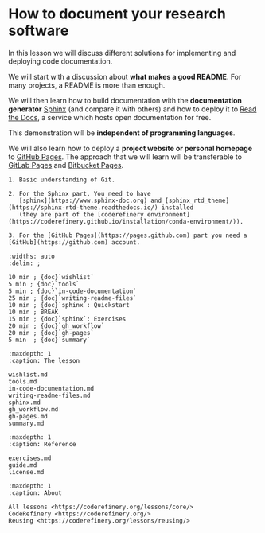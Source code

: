 # How to document your research software

In this lesson we will discuss different solutions for implementing and
deploying code documentation.

We will start with a discussion about **what makes a good README**. For many
projects, a README is more than enough.

We will then learn how to build documentation with the
**documentation generator** [Sphinx](https://www.sphinx-doc.org) (and compare it
with others) and how to
deploy it to [Read the Docs](https://readthedocs.org), a service which hosts
open documentation for free.

This demonstration will be **independent of programming languages**.

We will also learn how
to deploy a **project website or personal homepage** to [GitHub Pages](https://pages.github.com).
The approach that we will learn will be transferable to
[GitLab Pages](https://about.gitlab.com/features/pages/) and
[Bitbucket Pages](https://pages.bitbucket.io).

```{prereq}
1. Basic understanding of Git.

2. For the Sphinx part, You need to have
   [sphinx](https://www.sphinx-doc.org) and [sphinx_rtd_theme](https://sphinx-rtd-theme.readthedocs.io/) installed
   (they are part of the [coderefinery environment](https://coderefinery.github.io/installation/conda-environment/)).

3. For the [GitHub Pages](https://pages.github.com) part you need a [GitHub](https://github.com) account.
```

```{csv-table}
:widths: auto
:delim: ;

10 min ; {doc}`wishlist`
5 min ; {doc}`tools`
5 min ; {doc}`in-code-documentation`
25 min ; {doc}`writing-readme-files`
10 min ; {doc}`sphinx`: Quickstart
10 min ; BREAK 
15 min ; {doc}`sphinx`: Exercises 
20 min ; {doc}`gh_workflow`
20 min ; {doc}`gh-pages`
5 min  ; {doc}`summary`
```

```{toctree}
:maxdepth: 1
:caption: The lesson

wishlist.md
tools.md
in-code-documentation.md
writing-readme-files.md
sphinx.md
gh_workflow.md
gh-pages.md
summary.md
```

```{toctree}
:maxdepth: 1
:caption: Reference

exercises.md
guide.md
license.md
```

```{toctree}
:maxdepth: 1
:caption: About

All lessons <https://coderefinery.org/lessons/core/>
CodeRefinery <https://coderefinery.org/>
Reusing <https://coderefinery.org/lessons/reusing/>
```
